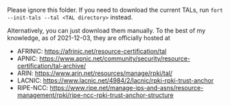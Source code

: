 Please ignore this folder. If you need to download the current TALs, run `fort --init-tals --tal <TAL directory>` instead.

Alternatively, you can just download them manually. To the best of my knowledge, as of 2021-12-03, they are officially hosted at

- AFRINIC: https://afrinic.net/resource-certification/tal
- APNIC: https://www.apnic.net/community/security/resource-certification/tal-archive/
- ARIN: https://www.arin.net/resources/manage/rpki/tal/
- LACNIC: https://www.lacnic.net/4984/2/lacnic/rpki-rpki-trust-anchor
- RIPE-NCC: https://www.ripe.net/manage-ips-and-asns/resource-management/rpki/ripe-ncc-rpki-trust-anchor-structure

